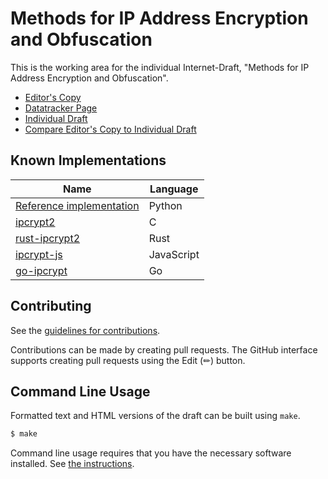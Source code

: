 <!-- regenerate: on (set to off if you edit this file) -->

# Methods for IP Address Encryption and Obfuscation

This is the working area for the individual Internet-Draft, "Methods for IP Address Encryption and Obfuscation".

* [Editor's Copy](https://jedisct1.github.io/draft-denis-ipcrypt/#go.draft-denis-ipcrypt.html)
* [Datatracker Page](https://datatracker.ietf.org/doc/draft-denis-ipcrypt)
* [Individual Draft](https://datatracker.ietf.org/doc/html/draft-denis-ipcrypt)
* [Compare Editor's Copy to Individual Draft](https://jedisct1.github.io/draft-denis-ipcrypt/#go.draft-denis-ipcrypt.diff)


## Known Implementations

| Name                                                                                                   | Language   |
| ------------------------------------------------------------------------------------------------------ | ---------- |
| [Reference implementation](https://github.com/jedisct1/draft-denis-ipcrypt/reference-implementations/) | Python     |
| [ipcrypt2](https://github.com/jedisct1/ipcrypt2)                                                       | C          |
| [rust-ipcrypt2](https://github.com/jedisct1/rust-ipcrypt2)                                             | Rust       |
| [ipcrypt-js](https://www.npmjs.com/package/ipcrypt)                                                    | JavaScript |
| [go-ipcrypt](https://github.com/jedisct1/go-ipcrypt)                                                   | Go         |

## Contributing

See the
[guidelines for contributions](https://github.com/jedisct1/draft-denis-ipcrypt/blob/main/CONTRIBUTING.md).

Contributions can be made by creating pull requests.
The GitHub interface supports creating pull requests using the Edit (✏) button.


## Command Line Usage

Formatted text and HTML versions of the draft can be built using `make`.

```sh
$ make
```

Command line usage requires that you have the necessary software installed.  See
[the instructions](https://github.com/martinthomson/i-d-template/blob/main/doc/SETUP.md).


